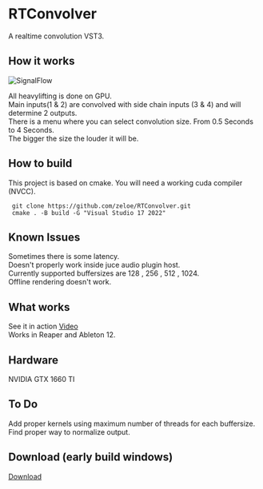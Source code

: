 # RTConvolver
A realtime convolution VST3.
## How it works

![SignalFlow](https://github.com/user-attachments/assets/4eb5a563-39f0-47b4-afc2-9028b1854ef8)

All heavylifting is done on GPU. \
Main inputs(1 & 2) are convolved with side chain inputs (3 & 4)  and will determine 2 outputs. \
There is a menu where you can select convolution size. From 0.5 Seconds to 4 Seconds. \
The bigger the size the louder it will be. 
## How to build
This project is based on cmake.
You will need a working cuda compiler (NVCC).
 ```shell
  git clone https://github.com/zeloe/RTConvolver.git
  cmake . -B build -G "Visual Studio 17 2022"
```

## Known Issues
Sometimes there is some latency. \
Doesn't properly work inside juce audio plugin host. \
Currently supported buffersizes are 128 , 256 , 512 , 1024. \
Offline rendering doesn't work.
## What works
See it in action [Video](https://youtu.be/UnypuxxIxOg) \
Works in Reaper and Ableton 12.
## Hardware
NVIDIA GTX 1660 TI

## To Do
Add proper kernels using maximum number of threads for each buffersize. \
Find proper way to normalize output.

## Download (early build windows)
[Download](https://github.com/zeloe/RTConvolver/releases/tag/v.0.0.3)

